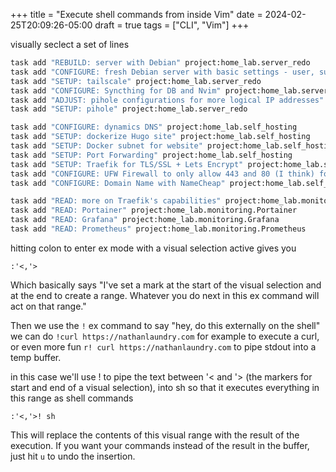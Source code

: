 
+++
title = "Execute shell commands from inside Vim"
date = 2024-02-25T20:09:26-05:00
draft = true
tags = ["CLI", "Vim"]
+++

visually seclect a set of lines

```sh
task add "REBUILD: server with Debian" project:home_lab.server_redo
task add "CONFIGURE: fresh Debian server with basic settings - user, sudo, etc" project:home_lab.server_redo
task add "SETUP: tailscale" project:home_lab.server_redo
task add "CONFIGURE: Syncthing for DB and Nvim" project:home_lab.server_redo
task add "ADJUST: pihole configurations for more logical IP addresses" project:home_lab.server_redo
task add "SETUP: pihole" project:home_lab.server_redo

task add "CONFIGURE: dynamics DNS" project:home_lab.self_hosting
task add "SETUP: dockerize Hugo site" project:home_lab.self_hosting
task add "SETUP: Docker subnet for website" project:home_lab.self_hosting
task add "SETUP: Port Forwarding" project:home_lab.self_hosting
task add "SETUP: Traefik for TLS/SSL + Lets Encrypt" project:home_lab.self_hosting
task add "CONFIGURE: UFW Firewall to only allow 443 and 80 (I think) for http and https" project:home_lab.self_hosting
task add "CONFIGURE: Domain Name with NameCheap" project:home_lab.self_hosting

task add "READ: more on Traefik's capabilities" project:home_lab.monitoring.Traefik
task add "READ: Portainer" project:home_lab.monitoring.Portainer
task add "READ: Grafana" project:home_lab.monitoring.Grafana
task add "READ: Prometheus" project:home_lab.monitoring.Prometheus

```

hitting colon to enter ex mode with a visual selection active gives you

```vimscript
:'<,'>
```

Which basically says "I've set a mark at the start of the visual selection and at the end to create a range. Whatever you do next in this ex command will act on that range."

Then we use the `!` ex command to say "hey, do this externally on the shell"  we can do `!curl https://nathanlaundry.com` for example to execute a curl, or even more fun `r! curl https://nathanlaundry.com` to pipe stdout into a temp buffer.


in this case we'll use ! to pipe the text between '< and '> (the markers for start and end of a visual selection), into sh so that it executes everything in this range as shell commands

```vimscript
:'<,'>! sh
```

This will replace the contents of this visual range with the result of the execution. If you want your commands instead of the result in the buffer, just hit `u` to undo the insertion.
